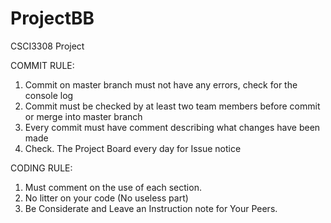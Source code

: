 # ProjectBB
CSCI3308 Project

COMMIT RULE: 

1.	Commit on master branch must not have any errors, check for the console log
2.	Commit must be checked by at least two team members before commit or merge into master branch
3.	Every commit must have comment describing what changes have been made
4.	Check. The Project Board every day for Issue notice


CODING RULE: 
1.	Must comment on the use of each section. 
2.	No litter on your code (No useless part)
3.	Be Considerate and Leave an Instruction note for Your Peers. 

